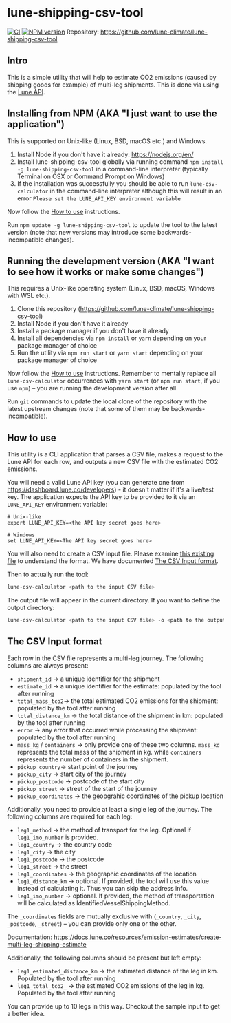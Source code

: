 lune-shipping-csv-tool
======================

[![CI](https://github.com/lune-climate/lune-shipping-csv-tool/actions/workflows/ci.yml/badge.svg)](https://github.com/lune-climate/lune-shipping-csv-tool/actions/workflows/ci.yml)
[![NPM version](https://img.shields.io/npm/v/lune-shipping-csv-tool.svg)](https://npmjs.org/package/lune-shipping-csv-tool)
Repository: https://github.com/lune-climate/lune-shipping-csv-tool

## Intro

This is a simple utility that will help to estimate CO2 emissions (caused by shipping goods for example) of multi-leg shipments.
This is done via using the [Lune API](https://docs.lune.co).

## Installing from NPM (AKA "I just want to use the application")

This is supported on Unix-like (Linux, BSD, macOS etc.) and Windows.

1. Install Node if you don't have it already: https://nodejs.org/en/
2. Install lune-shipping-csv-tool globally via running command `npm install -g lune-shipping-csv-tool` in a command-line interpreter 
(typically Terminal on OSX or Command Prompt on Windows)
3. If the installation was successfully you should be able to run `lune-csv-calculator` in the command-line interpreter although this
will result in an error `Please set the LUNE_API_KEY environment variable`

Now follow the [How to use](#how-to-use) instructions.

Run `npm update -g lune-shipping-csv-tool` to update the tool to the latest version (note
that new versions may introduce some backwards-incompatible changes).

## Running the development version (AKA "I want to see how it works or make some changes")

This requires a Unix-like operating system (Linux, BSD, macOS, Windows with WSL etc.).

1. Clone this repository (https://github.com/lune-climate/lune-shipping-csv-tool)
2. Install Node if you don't have it already
3. Install a package manager if you don't have it already
4. Install all dependencies via  `npm install` or `yarn` depending on your package manager of choice
5. Run the utility via `npm run start` or `yarn start` depending on your package manager of choice

Now follow the [How to use](#how-to-use) instructions. Remember to mentally replace all
`lune-csv-calculator` occurrences with `yarn start` (or `npm run start`, if you use `npm`) – you
are running the development version after all.

Run `git` commands to update the local clone of the repository with the latest upstream changes
(note that some of them may be backwards-incompatible).

## How to use

This utility is a CLI application that parses a CSV file, makes a request to the Lune API for each row, and outputs a 
new CSV file with the estimated CO2 emissions.

You will need a valid Lune API key (you can generate one from https://dashboard.lune.co/developers) - it doesn't matter if 
it's a live/test key. The application expects the API key to be provided to it via an `LUNE_API_KEY`
environment variable:

```
# Unix-like
export LUNE_API_KEY=<the API key secret goes here>

# Windows
set LUNE_API_KEY=<The API key secret goes here>
```

You will also need to create a CSV input file. Please examine [this existing file](https://github.com/lune-climate/lune-shipping-csv-tool/blob/master/input/sampleInput.csv)
to understand the format. We have documented [The CSV Input format](#the-csv-input-format).

Then to actually run the tool:

```bash
lune-csv-calculator <path to the input CSV file>
```

The output file will appear in the current directory. If you want to define the output directory:

```bash
lune-csv-calculator <path to the input CSV file> -o <path to the output directory>
```

## The CSV Input format

Each row in the CSV file represents a multi-leg journey. The following columns are always present: 

* `shipment_id` -> a unique identifier for the shipment
* `estimate_id` -> a unique identifier for the estimate: populated by the tool after running
* `total_mass_tco2`-> the total estimated CO2 emissions for the shipment: populated by the tool after running
* `total_distance_km` -> the total distance of the shipment in km: populated by the tool after running
* `error` -> any error that occurred while processing the shipment: populated by the tool after running
* `mass_kg` / `containers` -> only provide one of these two columns. `mass_kd` represents the total mass of the shipment in kg. while `containers` represents the number of containers in the shipment.
* `pickup_country`-> start point of the journey
* `pickup_city` -> start city of the journey
* `pickup_postcode` -> postcode of the start city
* `pickup_street` -> street of the start of the journey
* `pickup_coordinates` -> the geopgrahic coordinates of the pickup location

Additionally, you need to provide at least a single leg of the journey. The following columns are required for each leg:

* `leg1_method` -> the method of transport for the leg. Optional if `leg1_imo_number` is provided.
* `leg1_country` -> the country code
* `leg1_city` -> the city
* `leg1_postcode` -> the postcode
* `leg1_street` -> the street
* `leg1_coordinates` -> the geographic coordinates of the location
* `leg1_distance_km` -> optional. If provided, the tool will use this value instead of calculating it. Thus you can skip the address info.
* `leg1_imo_number` -> optional. If provided, the method of transportation will be calculated as IdentifiedVesselShippingMethod.

The `_coordinates` fields are mutually exclusive with (`_country`, `_city`, `_postcode`,
`_street`) – you can provide only one or the other.

Documentation: https://docs.lune.co/resources/emission-estimates/create-multi-leg-shipping-estimate

Additionally, the following columns should be present but left empty:

* `leg1_estimated_distance_km` -> the estimated distance of the leg in km. Populated by the tool after running
* `leg1_total_tco2_` -> the estimated CO2 emissions of the leg in kg. Populated by the tool after running

You can provide up to 10 legs in this way. Checkout the sample input to get a better idea.

